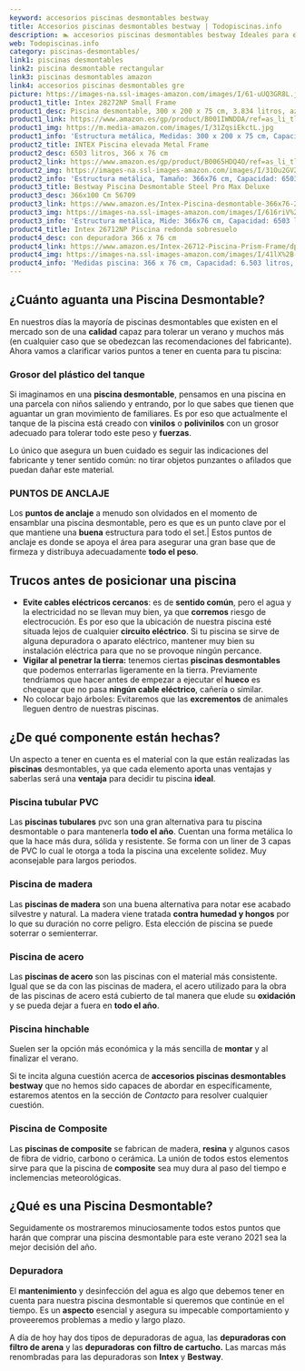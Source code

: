 ```yaml
---
keyword: accesorios piscinas desmontables bestway
title: Accesorios piscinas desmontables bestway | Todopiscinas.info
description: 🏊 accesorios piscinas desmontables bestway Ideales para este verano 2021. Aquí puedes comprar accesorios piscinas desmontables bestway y comparar con otras similares. No dejes escapar accesorios piscinas desmontables bestway a un precio realmente tentador.
web: Todopiscinas.info
category: piscinas-desmontables/
link1: piscinas desmontables
link2: piscina desmontable rectangular
link3: piscinas desmontables amazon
link4: accesorios piscinas desmontables gre
picture: https://images-na.ssl-images-amazon.com/images/I/61-uUQ3GR8L.jpg
product1_title: Intex 28272NP Small Frame
product1_desc: Piscina desmontable, 300 x 200 x 75 cm, 3.834 litros, azul
product1_link: https://www.amazon.es/gp/product/B001IWNDDA/ref=as_li_tl?ie=UTF8&camp=3638&creative=24630&creativeASIN=B001IWNDDA&linkCode=as2&tag=todopiscinas0e-21&linkId=25b9d647487c889cb6ef56ed63f50ca1
product1_img: https://m.media-amazon.com/images/I/31ZqsiEkctL.jpg
product1_info: 'Estructura metálica, Medidas: 300 x 200 x 75 cm, Capacidad: 3.834 litros, Para 6 personas (+ 6 años), Fácil montaje, Forma rectangular'
product2_title: INTEX Piscina elevada Metal Frame
product2_desc: 6503 litros, 366 x 76 cm
product2_link: https://www.amazon.es/gp/product/B0065HDQ4O/ref=as_li_tl?ie=UTF8&camp=3638&creative=24630&creativeASIN=B0065HDQ4O&linkCode=as2&tag=todopiscinas0e-21&linkId=ed2430e3ba564d3527ee103df33ed7b3
product2_img: https://images-na.ssl-images-amazon.com/images/I/31Ou2GV2SAL.jpg
product2_info: 'Estructura metálica, Tamaño: 366x76 cm, Capacidad: 6503 litros, Forma circular, De 4 a 7 personas (+6 años)'
product3_title: Bestway Piscina Desmontable Steel Pro Max Deluxe
product3_desc: 366x100 Cm 56709
product3_link: https://www.amazon.es/Intex-Piscina-desmontable-366x76-28210NP/dp/B0065HDQ4O?__mk_es_ES=%C3%85M%C3%85%C5%BD%C3%95%C3%91&crid=25UQGV9HG2INI&dchild=1&keywords=piscinas+desmontables&qid=1615854176&sprefix=piscinas+dem%2Caps%2C201&sr=8-5&linkCode=ll1&tag=todopiscinas0e-21&linkId=34f200977c6cbaab1f3f4d9ac0e64755&language=es_ES&ref_=as_li_ss_tl
product3_img: https://images-na.ssl-images-amazon.com/images/I/616riV%2BiY3L.jpg
product3_info: 'Estructura metálica, Mide: 366x76 cm, Capacidad: 6503 litros, De 4 a 7 personas mayores de 6 años, Forma circular, Tecnología Super-Tough'
product4_title: Intex 26712NP Piscina redonda sobresuelo
product4_desc: con depuradora 366 x 76 cm
product4_link: https://www.amazon.es/Intex-26712-Piscina-Prism-Frame/dp/B07FB823GL?__mk_es_ES=%C3%85M%C3%85%C5%BD%C3%95%C3%91&dchild=1&keywords=piscinas+desmontables+con+depuradora&qid=1615936418&sr=8-5&linkCode=ll1&tag=todopiscinas0e-21&linkId=d98699de7830cd471766fa1daa36de34&language=es_ES&ref_=as_li_ss_tl
product4_img: https://images-na.ssl-images-amazon.com/images/I/41lX%2B-YpibL.jpg
product4_info: 'Medidas piscina: 366 x 76 cm, Capacidad: 6.503 litros, Incluye depuradora de cartucha A, Lona resistente triple capa'
---
```



<stats-list :link1=link1 :link2=link2 :link3=link3 :link4=link4 :category=category></stats-list>

<brand-panel :title=product1_title :desc=product1_desc :img=product1_img :link=product1_link></brand-panel>


## ¿Cuánto aguanta una Piscina Desmontable?

En nuestros días la mayoría de piscinas desmontables que existen en el mercado son de una **calidad** capaz para tolerar un verano y muchos más (en cualquier caso que se obedezcan las recomendaciones del fabricante). Ahora vamos a clarificar varios puntos a tener en cuenta para tu piscina:


### Grosor del plástico del tanque

Si imaginamos en una **piscina desmontable**, pensamos en una piscina en una parcela con niños saliendo y entrando, por lo que sabes que tienen que aguantar un gran movimiento de familiares. Es por eso que actualmente el tanque de la piscina está creado con **vinilos** o **polivinilos** con un grosor adecuado para tolerar todo este peso y **fuerzas**.

Lo único que asegura un	 buen cuidado es seguir las indicaciones del fabricante y tener sentido común: no tirar objetos punzantes o afilados que puedan dañar este material.


### PUNTOS DE ANCLAJE

Los **puntos de anclaje** a menudo son olvidados en el momento de ensamblar una piscina desmontable, pero  es que es un punto clave por el que mantiene una **buena** estructura para todo el set.| Estos puntos de anclaje es donde se apoya el área para asegurar una gran base que de firmeza y distribuya adecuadamente **todo el peso**.

<external-banner></external-banner>



## Trucos antes de posicionar una piscina



*   **Evite cables eléctricos cercanos**: es de **sentido común**, pero el agua y la electricidad no se llevan muy bien, ya que **corremos** riesgo de electrocución. Es por eso que la ubicación de nuestra piscina esté situada lejos de cualquier **circuito eléctrico**. Si tu piscina se sirve de alguna depuradora o aparato eléctrico, mantener muy bien su instalación eléctrica para que no se provoque ningún percance.
*   **Vigilar al penetrar la tierra:** tenemos ciertas **piscinas desmontables** que podemos enterrarlas ligeramente en la tierra. Previamente tendríamos que hacer antes de empezar a ejecutar el **hueco** es chequear que no pasa **ningún cable eléctrico**, cañería o similar.
*   No colocar bajo árboles: Evitaremos que las **excrementos** de animales lleguen dentro de nuestras piscinas.


## ¿De qué componente están hechas?

Un aspecto a tener en cuenta es el material con la que están realizadas las **piscinas** desmontables, ya que cada elemento aporta unas ventajas y saberlas  será una **ventaja** para decidir tu piscina **ideal**.


### Piscina tubular PVC

Las **piscinas tubulares** pvc son una gran alternativa para tu piscina desmontable o para mantenerla **todo el año**. Cuentan una forma metálica lo que la hace más dura, sólida y resistente. Se forma con un liner de 3 capas de PVC lo cual le otorga a toda la piscina una excelente solidez. Muy aconsejable para largos periodos.


### Piscina de madera

Las **piscinas de madera** son una buena alternativa para notar ese acabado silvestre y natural. La madera viene tratada **contra humedad y hongos** por lo que su duración no corre peligro. Esta elección de piscina se puede soterrar o semienterrar.


### Piscina de acero

Las **piscinas de acero** son las piscinas con el material más consistente. Igual que se da con las piscinas de madera, el acero utilizado para la obra de las piscinas de acero está cubierto de tal manera que elude su **oxidación** y se pueda dejar a fuera en **todo el año**.


### Piscina hinchable

Suelen ser la opción más económica y la más sencilla de **montar** y  al finalizar el verano.

Si te incita alguna cuestión acerca de **accesorios piscinas desmontables bestway** que no hemos sido capaces de abordar en específicamente, estaremos atentos en la sección de _Contacto_ para resolver cualquier cuestión.


### Piscina de Composite

Las **piscinas de composite** se fabrican de madera, **resina** y algunos casos de fibra de vidrio, carbono o cerámica. La unión de todos estos elementos sirve para que la piscina de **composite** sea muy dura al paso del tiempo e inclemencias meteorológicas.
## ¿Qué es una Piscina Desmontable?



Seguidamente os mostraremos minuciosamente todos estos puntos que harán que comprar una piscina desmontable para este verano 2021 sea la mejor decisión del año.


### Depuradora

El **mantenimiento** y desinfección del agua es algo que debemos tener en cuenta para nuestra piscina desmontable si queremos que continúe en el tiempo. Es un **aspecto** esencial y asegura su impecable comportamiento y proveeremos problemas a medio y largo plazo.

A día de hoy hay dos tipos de depuradoras de agua, las **depuradoras con filtro de arena** y  las **depuradoras** **con filtro de cartucho.** Las marcas más renombradas para las depuradoras son **Intex** y **Bestway**.
